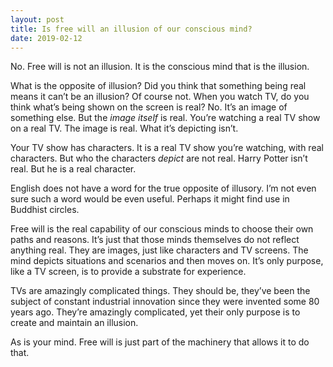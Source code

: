 ```yaml
---
layout: post
title: Is free will an illusion of our conscious mind?
date: 2019-02-12
---
```


<p>No. Free will is not an illusion. It is the conscious mind that is the illusion.</p><p>What is the opposite of illusion? Did you think that something being real means it can’t be an illusion? Of course not. When you watch TV, do you think what’s being shown on the screen is real? No. It’s an image of something else. But the <i>image itself</i> is real. You’re watching a real TV show on a real TV. The image is real. What it’s depicting isn’t.</p><p>Your TV show has characters. It is a real TV show you’re watching, with real characters. But who the characters <i>depict</i> are not real. Harry Potter isn’t real. But he is a real character.</p><p>English does not have a word for the true opposite of illusory. I’m not even sure such a word would be even useful. Perhaps it might find use in Buddhist circles.</p><p>Free will is the real capability of our conscious minds to choose their own paths and reasons. It’s just that those minds themselves do not reflect anything real. They are images, just like characters and TV screens. The mind depicts situations and scenarios and then moves on. It’s only purpose, like a TV screen, is to provide a substrate for experience.</p><p>TVs are amazingly complicated things. They should be, they’ve been the subject of constant industrial innovation since they were invented some 80 years ago. They’re amazingly complicated, yet their only purpose is to create and maintain an illusion.</p><p>As is your mind. Free will is just part of the machinery that allows it to do that.</p>
